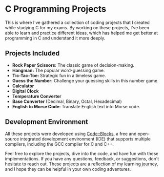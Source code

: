 # C Programming Projects

This is where I've gathered a collection of coding projects that I created while studying C for my exams. 
By working on these projects, I've been able to learn and practice different ideas, which has helped me get better at programming in C and understand it more deeply.

## Projects Included

- **Rock Paper Scissors:** The classic game of decision-making.
- **Hangman:** The popular word-guessing game.
- **Tic-Tac-Toe:** Strategic fun in a timeless game.
- **Guess the Number:** Challenge your guessing skills in this number game.
- **Calculator**
- **Digital Clock**
- **Temperature Converter** 
- **Base Converter** (Decimal, Binary, Octal, Hexadecimal)
- **English to Morse Code:** Translate English text into Morse code.

## Development Environment

All these projects were developed using [Code::Blocks](http://www.codeblocks.org/), a free and open-source integrated development environment (IDE) that supports multiple compilers, including the GCC compiler for C and C++.

Feel free to explore the projects, dive into the code, and have fun with these implementations. If you have any questions, feedback, or suggestions, don't hesitate to reach out. These projects are a reflection of my learning journey, and I hope they can be helpful in your own coding adventures.
